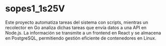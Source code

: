 # sopes1_1s25V
Este proyecto automatiza tareas del sistema con scripts, mientras un recolector en Go analiza dichas tareas que envía datos a una API en Node.js. La información se transmite a un frontend en React y se almacena en PostgreSQL, permitiendo gestión eficiente de contenedores en Linux.
